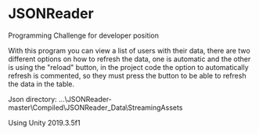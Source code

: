 # JSONReader
Programming Challenge for developer position

With this program you can view a list of users with their data, 
there are two different options on how to refresh the data, 
one is automatic and the other is using the "reload" button, 
in the project code the option to automatically refresh is commented, 
so they must press the button to be able to refresh the data in the table.


Json directory: ...\JSONReader-master\Compiled\JSONReader_Data\StreamingAssets

Using Unity 2019.3.5f1
